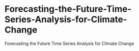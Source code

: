 # Forecasting-the-Future-Time-Series-Analysis-for-Climate-Change
Forecasting the Future Time Series Analysis for Climate Change
